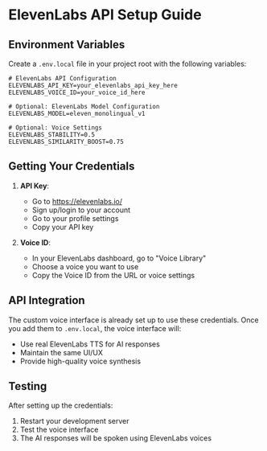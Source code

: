 # ElevenLabs API Setup Guide

## Environment Variables

Create a `.env.local` file in your project root with the following variables:

```env
# ElevenLabs API Configuration
ELEVENLABS_API_KEY=your_elevenlabs_api_key_here
ELEVENLABS_VOICE_ID=your_voice_id_here

# Optional: ElevenLabs Model Configuration
ELEVENLABS_MODEL=eleven_monolingual_v1

# Optional: Voice Settings
ELEVENLABS_STABILITY=0.5
ELEVENLABS_SIMILARITY_BOOST=0.75
```

## Getting Your Credentials

1. **API Key**: 
   - Go to https://elevenlabs.io/
   - Sign up/login to your account
   - Go to your profile settings
   - Copy your API key

2. **Voice ID**:
   - In your ElevenLabs dashboard, go to "Voice Library"
   - Choose a voice you want to use
   - Copy the Voice ID from the URL or voice settings

## API Integration

The custom voice interface is already set up to use these credentials. Once you add them to `.env.local`, the voice interface will:

- Use real ElevenLabs TTS for AI responses
- Maintain the same UI/UX
- Provide high-quality voice synthesis

## Testing

After setting up the credentials:
1. Restart your development server
2. Test the voice interface
3. The AI responses will be spoken using ElevenLabs voices
